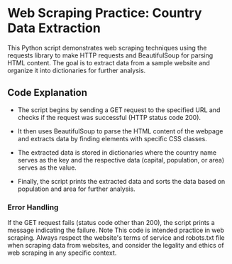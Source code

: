 # Web Scraping Practice: Country Data Extraction
This Python script demonstrates web scraping techniques using the requests library to make HTTP requests and BeautifulSoup for parsing HTML content. The goal is to extract data from a sample website and organize it into dictionaries for further analysis.

## Code Explanation
- The script begins by sending a GET request to the specified URL and checks if the request was successful (HTTP status code 200).

- It then uses BeautifulSoup to parse the HTML content of the webpage and extracts data by finding elements with specific CSS classes.

- The extracted data is stored in dictionaries where the country name serves as the key and the respective data (capital, population, or area) serves as the value.

- Finally, the script prints the extracted data and sorts the data based on population and area for further analysis.

### Error Handling
If the GET request fails (status code other than 200), the script prints a message indicating the failure.
Note
This code is intended practice in web scraping. Always respect the website's terms of service and robots.txt file when scraping data from websites, and consider the legality and ethics of web scraping in any specific context.

